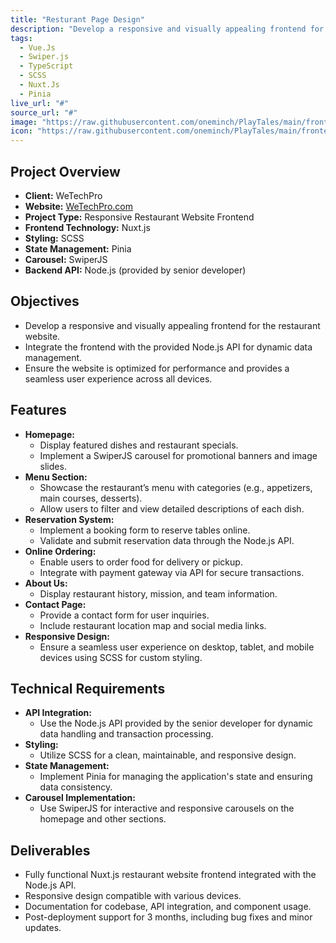 ```yaml
---
title: "Resturant Page Design"
description: "Develop a responsive and visually appealing frontend for the restaurant website."
tags:
  - Vue.Js
  - Swiper.js
  - TypeScript
  - SCSS
  - Nuxt.Js
  - Pinia
live_url: "#"
source_url: "#"
image: "https://raw.githubusercontent.com/oneminch/PlayTales/main/frontend/public/screenshot.png"
icon: "https://raw.githubusercontent.com/oneminch/PlayTales/main/frontend/public/logo.svg"
---
```


## Project Overview
- **Client:** WeTechPro
- **Website:** [WeTechPro.com](https://WeTechPro.com/)
- **Project Type:** Responsive Restaurant Website Frontend
- **Frontend Technology:** Nuxt.js
- **Styling:** SCSS
- **State Management:** Pinia
- **Carousel:** SwiperJS
- **Backend API:** Node.js (provided by senior developer)

## Objectives
- Develop a responsive and visually appealing frontend for the restaurant website.
- Integrate the frontend with the provided Node.js API for dynamic data management.
- Ensure the website is optimized for performance and provides a seamless user experience across all devices.

## Features
- **Homepage:** 
  - Display featured dishes and restaurant specials.
  - Implement a SwiperJS carousel for promotional banners and image slides.
- **Menu Section:** 
  - Showcase the restaurant’s menu with categories (e.g., appetizers, main courses, desserts).
  - Allow users to filter and view detailed descriptions of each dish.
- **Reservation System:**
  - Implement a booking form to reserve tables online.
  - Validate and submit reservation data through the Node.js API.
- **Online Ordering:**
  - Enable users to order food for delivery or pickup.
  - Integrate with payment gateway via API for secure transactions.
- **About Us:** 
  - Display restaurant history, mission, and team information.
- **Contact Page:** 
  - Provide a contact form for user inquiries.
  - Include restaurant location map and social media links.
- **Responsive Design:** 
  - Ensure a seamless user experience on desktop, tablet, and mobile devices using SCSS for custom styling.

## Technical Requirements
- **API Integration:** 
  - Use the Node.js API provided by the senior developer for dynamic data handling and transaction processing.
- **Styling:** 
  - Utilize SCSS for a clean, maintainable, and responsive design.
- **State Management:** 
  - Implement Pinia for managing the application's state and ensuring data consistency.
- **Carousel Implementation:** 
  - Use SwiperJS for interactive and responsive carousels on the homepage and other sections.

## Deliverables
- Fully functional Nuxt.js restaurant website frontend integrated with the Node.js API.
- Responsive design compatible with various devices.
- Documentation for codebase, API integration, and component usage.
- Post-deployment support for 3 months, including bug fixes and minor updates.
